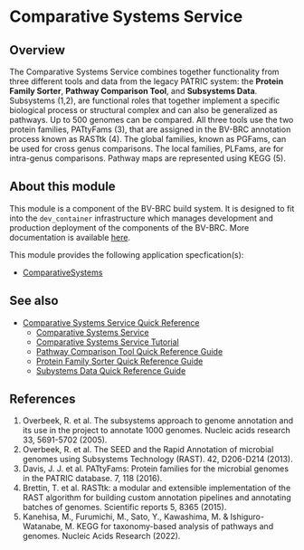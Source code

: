 # Comparative Systems Service

## Overview

The Comparative Systems Service combines together functionality from three different tools and data from the legacy PATRIC system: the **Protein Family Sorter**, **Pathway Comparison Tool**, and **Subsystems Data**. Subsystems (1,2), are functional roles that together implement a specific biological process or structural complex and can also be generalized as pathways. Up to 500 genomes can be compared. All three tools use the two protein families, PATtyFams (3), that are assigned in the BV-BRC annotation process known as RASTtk (4). The global families, known as PGFams, can be used for cross genus comparisons. The local families, PLFams, are for intra-genus comparisons. Pathway maps are represented using KEGG (5).



## About this module

This module is a component of the BV-BRC build system. It is designed to fit into the
`dev_container` infrastructure which manages development and production deployment of
the components of the BV-BRC. More documentation is available [here](https://github.com/BV-BRC/dev_container/tree/master/README.md).

This module provides the following application specfication(s):
* [ComparativeSystems](app_specs/ComparativeSystems.md)


## See also

* [Comparative Systems Service Quick Reference](https://www.bv-brc.org/docs/quick_references/services/comparative_systems.html)
  * [Comparative Systems Service](https://www.bv-brc.org/docs/https://www.bv-brc.org/app/ComparativeSystems.html)
  * [Comparative Systems Service Tutorial](https://www.bv-brc.org/docs//tutorial/comparative_systems/comparative_systems.html)
  * [Pathway Comparison Tool Quick Reference Guide](https://www.bv-brc.org/docs//quick_references/other/pathway_comparison_tool.html)
  * [Protein Family Sorter Quick Reference Guide](https://www.bv-brc.org/docs//quick_references/other/protein_family_sorter.html)
  * [Subystems Data Quick Reference Guide](https://www.bv-brc.org/docs//quick_references/other/subsystems_data.html) 



## References

1. Overbeek, R. et al. The subsystems approach to genome annotation and its use in the project to annotate 1000 genomes. Nucleic acids research 33, 5691-5702 (2005).
2. Overbeek, R. et al. The SEED and the Rapid Annotation of microbial genomes using Subsystems Technology (RAST). 42, D206-D214 (2013).
3. Davis, J. J. et al. PATtyFams: Protein families for the microbial genomes in the PATRIC database. 7, 118 (2016).
4. Brettin, T. et al. RASTtk: a modular and extensible implementation of the RAST algorithm for building custom annotation pipelines and annotating batches of genomes. Scientific reports 5, 8365 (2015).
5. Kanehisa, M., Furumichi, M., Sato, Y., Kawashima, M. & Ishiguro-Watanabe, M. KEGG for taxonomy-based analysis of pathways and genomes. Nucleic Acids Research (2022).

